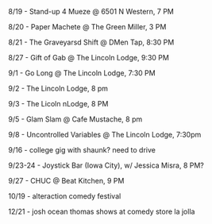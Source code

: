 8/19 - Stand-up 4 Mueze @ 6501 N Western, 7 PM

8/20 - Paper Machete @ The Green Miller, 3 PM

8/21 - The Graveyarsd Shift @ DMen Tap, 8:30 PM

8/27 - Gift of Gab @ The Lincoln Lodge, 9:30 PM

9/1 - Go Long @ The Lincoln Lodge, 7:30 PM

9/2 - The Lincoln Lodge,  8 pm

9/3 - The Licoln nLodge, 8 PM

9/5 - Glam Slam @ Cafe Mustache,  8 pm

9/8 - Uncontrolled Variables @ The Lincoln Lodge, 7:30pm

9/16 - college gig with shaunk? need to drive

9/23-24 - Joystick Bar (Iowa City), w/ Jessica Misra, 8 PM?

9/27 - CHUC @ Beat Kitchen, 9 PM

10/19 - alteraction comedy festival

12/21 - josh ocean thomas shows at comedy store la jolla
